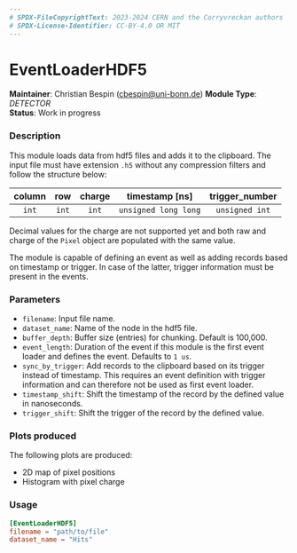 ```yaml
---
# SPDX-FileCopyrightText: 2023-2024 CERN and the Corryvreckan authors
# SPDX-License-Identifier: CC-BY-4.0 OR MIT
---
```

# EventLoaderHDF5
**Maintainer**: Christian Bespin (<cbespin@uni-bonn.de>)
**Module Type**: *DETECTOR*  
**Status**: Work in progress

### Description
This module loads data from hdf5 files and adds it to the clipboard. The input file must have extension `.h5` without any compression filters and follow the structure below:

| column |  row  | charge |   timestamp \[ns\]   | trigger_number |
|:------:|:-----:|:------:|:--------------------:|:--------------:|
| `int`  | `int` | `int`  | `unsigned long long` | `unsigned int` |

Decimal values for the charge are not supported yet and both raw and charge of the `Pixel` object are populated with the same value.

The module is capable of defining an event as well as adding records based on timestamp or trigger. In case of the latter, trigger information must be present in the events.

### Parameters
* `filename`: Input file name.
* `dataset_name`: Name of the node in the hdf5 file.
* `buffer_depth`: Buffer size (entries) for chunking. Default is 100,000.
* `event_length`: Duration of the event if this module is the first event loader and defines the event. Defaults to `1 us`.
* `sync_by_trigger`: Add records to the clipboard based on its trigger instead of timestamp. This requires an event definition with trigger information and can therefore not be used as first event loader.
* `timestamp_shift`: Shift the timestamp of the record by the defined value in nanoseconds.
* `trigger_shift`: Shift the trigger of the record by the defined value.

### Plots produced

The following plots are produced:

* 2D map of pixel positions
* Histogram with pixel charge

### Usage
```toml
[EventLoaderHDF5]
filename = "path/to/file"
dataset_name = "Hits"
```
